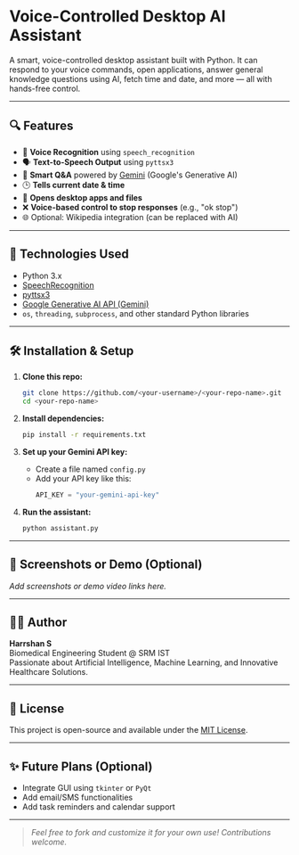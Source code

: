 # Voice-Controlled Desktop AI Assistant

A smart, voice-controlled desktop assistant built with Python. It can respond to your voice commands, open applications, answer general knowledge questions using AI, fetch time and date, and more — all with hands-free control.

---

## 🔍 Features

- 🎤 **Voice Recognition** using `speech_recognition`
- 🗣️ **Text-to-Speech Output** using `pyttsx3`
- 🧠 **Smart Q&A** powered by [Gemini](https://deepmind.google/technologies/gemini/) (Google's Generative AI)
- 🕒 **Tells current date & time**
- 📂 **Opens desktop apps and files**
- ❌ **Voice-based control to stop responses** (e.g., "ok stop")
- 🌐 Optional: Wikipedia integration (can be replaced with AI)

---

## 🚀 Technologies Used

- Python 3.x
- [SpeechRecognition](https://pypi.org/project/SpeechRecognition/)
- [pyttsx3](https://pypi.org/project/pyttsx3/)
- [Google Generative AI API (Gemini)](https://ai.google.dev/)
- `os`, `threading`, `subprocess`, and other standard Python libraries

---

## 🛠️ Installation & Setup

1. **Clone this repo:**
   ```bash
   git clone https://github.com/<your-username>/<your-repo-name>.git
   cd <your-repo-name>
   ```

2. **Install dependencies:**
   ```bash
   pip install -r requirements.txt
   ```

3. **Set up your Gemini API key:**
   - Create a file named `config.py`
   - Add your API key like this:
     ```python
     API_KEY = "your-gemini-api-key"
     ```

4. **Run the assistant:**
   ```bash
   python assistant.py
   ```

---

## 📸 Screenshots or Demo (Optional)

_Add screenshots or demo video links here._

---

## 👨‍💻 Author

**Harrshan S**  
Biomedical Engineering Student @ SRM IST  
Passionate about Artificial Intelligence, Machine Learning, and Innovative Healthcare Solutions.

---

## 📄 License

This project is open-source and available under the [MIT License](LICENSE).

---

## ✨ Future Plans (Optional)

- Integrate GUI using `tkinter` or `PyQt`
- Add email/SMS functionalities
- Add task reminders and calendar support

---

> _Feel free to fork and customize it for your own use! Contributions welcome._
